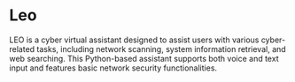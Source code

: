 # Leo
LEO is a cyber virtual assistant designed to assist users with various cyber-related tasks, including network scanning, system information retrieval, and web searching. This Python-based assistant supports both voice and text input and features basic network security functionalities.
